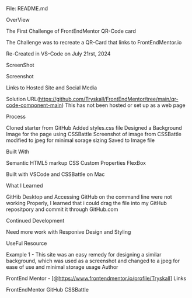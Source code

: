 File: README.md

OverView

The First Challenge of FrontEndMentor QR-Code card

The Challenge was to recreate a QR-Card that links to FrontEndMentor.io

Re-Created in VS-Code on July 21rst, 2024

ScreenShot

Screenshot

Links to Hosted Site and Social Media

Solution URL(https://github.com/Tryskall/FrontEndMentor/tree/main/qr-code-component-main) This has not been hosted or set up as a web page

Process

Cloned starter from GitHub Added styles.css file Designed a Background Image for the page using CSSBattle Screenshot of image from CSSBattle modified to jpeg for minimal sorage sizing Saved to Image file

Built With

Semantic HTML5 markup CSS Custom Properties FlexBox

Built with VSCode and CSSBattle on Mac

What I Learned

GitHib Desktop and Accessing GitHub on the command line were not working Properly, I learned that i could drag the file into my GitHub repositpory and commit it through GitHub.com

Continued Development

Need more work with Responive Design and Styling

UseFul Resource

Example 1 - This site was an easy remedy for designing a similar background, which was used as a screenshot and changed to a jpeg for ease of use and minimal storage usage
Author

FrontEnd Mentor - [@https://www.frontendmentor.io/profile/Tryskall]
Links

FrontEndMentor GitHub CSSBattle
